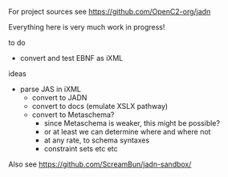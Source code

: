 For project sources see https://github.com/OpenC2-org/jadn

Everything here is very much work in progress!

to do
- convert and test EBNF as iXML

ideas

- parse JAS in iXML
  - convert to JADN
  - convert to docs (emulate XSLX pathway)
  - convert to Metaschema?
    - since Metaschema is weaker, this might be possible?
    - or at least we can determine where and where not
    - at any rate, to schema syntaxes
    - constraint sets etc etc
  
Also see https://github.com/ScreamBun/jadn-sandbox/

